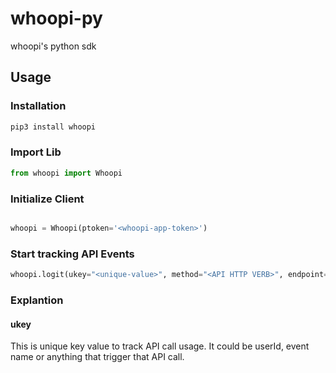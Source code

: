 # whoopi-py
whoopi's python sdk

## Usage

### Installation
```sh
pip3 install whoopi
```

### Import Lib
```python
from whoopi import Whoopi
```

### Initialize Client
```python

whoopi = Whoopi(ptoken='<whoopi-app-token>')

```

### Start tracking API Events

```python
whoopi.logit(ukey="<unique-value>", method="<API HTTP VERB>", endpoint="<API ENDPOINT>", status="<RESPONSE CODE>")
```

### Explantion

#### ukey

This is unique key value to track API call usage. It could be userId, event name or anything that trigger that API call.

